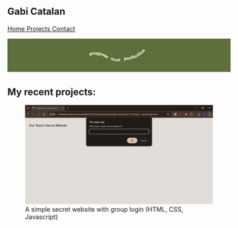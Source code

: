 ## Gabi Catalan

[Home ](index.md) 
[Projects ](projects.md) 
[Contact ](contact.md) 

![banner](banner.png)

## My recent projects:

<figure><a href="js-group-login.png"><img src="js-group-login.png" alt="screenshot of a simple secret website + login" width="500"></a><figcaption>A simple secret website with group login (HTML, CSS, Javascript)</figcaption></figure>